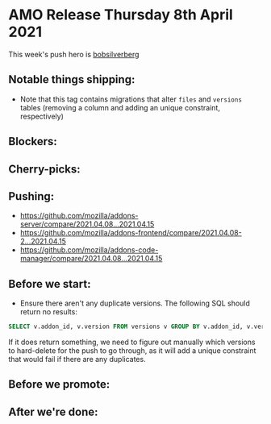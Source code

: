 # AMO Release Thursday 8th April 2021

This week's push hero is [bobsilverberg](https://github.com/bobsilverberg)

## Notable things shipping:
- Note that this tag contains migrations that alter `files` and `versions` tables (removing a column and adding an unique constraint, respectively)

## Blockers:

## Cherry-picks:

## Pushing:

- https://github.com/mozilla/addons-server/compare/2021.04.08...2021.04.15
- https://github.com/mozilla/addons-frontend/compare/2021.04.08-2...2021.04.15
- https://github.com/mozilla/addons-code-manager/compare/2021.04.08...2021.04.15

## Before we start:
- Ensure there aren't any duplicate versions. The following SQL should return no results:
```sql
SELECT v.addon_id, v.version FROM versions v GROUP BY v.addon_id, v.version HAVING count(v.id) > 1
```
If it does return something, we need to figure out manually which versions to hard-delete for the push to go through, as it will add a unique constraint that would fail if there are any duplicates.

## Before we promote:

## After we're done:

